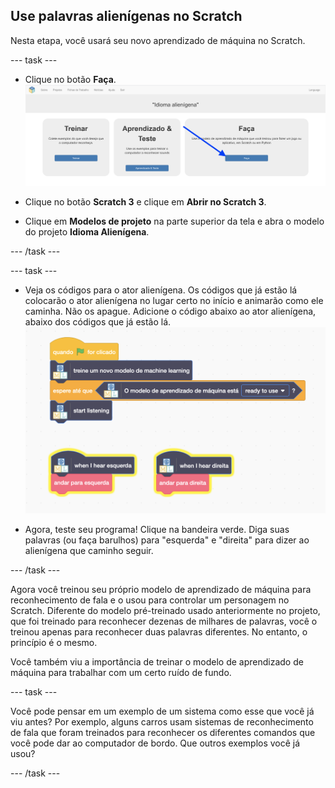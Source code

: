 ## Use palavras alienígenas no Scratch
Nesta etapa, você usará seu novo aprendizado de máquina no Scratch.

---  task ---

+ Clique no botão **Faça**. ![Seta apontando para o botão faça](images/make-annotated.png)

+ Clique no botão **Scratch 3** e clique em **Abrir no Scratch 3**.

+ Clique em **Modelos de projeto** na parte superior da tela e abra o modelo do projeto **Idioma Alienígena**.

--- /task ---

--- task ---

+ Veja os códigos para o ator alienígena. Os códigos que já estão lá colocarão o ator alienígena no lugar certo no início e animarão como ele caminha. Não os apague. Adicione o código abaixo ao ator alienígena, abaixo dos códigos que já estão lá. ![Novos códigos a serem adicionados, incluindo novos botões para usar seu modelo de aprendizado de máquina](images/add-new-blocks.png)

+ Agora, teste seu programa! Clique na bandeira verde. Diga suas palavras (ou faça barulhos) para "esquerda" e "direita" para dizer ao alienígena que caminho seguir.

--- /task ---

Agora você treinou seu próprio modelo de aprendizado de máquina para reconhecimento de fala e o usou para controlar um personagem no Scratch. Diferente do modelo pré-treinado usado anteriormente no projeto, que foi treinado para reconhecer dezenas de milhares de palavras, você o treinou apenas para reconhecer duas palavras diferentes. No entanto, o princípio é o mesmo.

Você também viu a importância de treinar o modelo de aprendizado de máquina para trabalhar com um certo ruído de fundo.

--- task ---

Você pode pensar em um exemplo de um sistema como esse que você já viu antes? Por exemplo, alguns carros usam sistemas de reconhecimento de fala que foram treinados para reconhecer os diferentes comandos que você pode dar ao computador de bordo. Que outros exemplos você já usou?

--- /task ---
